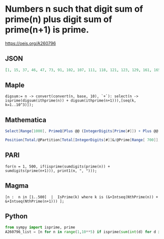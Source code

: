 # Numbers n such that digit sum of prime\(n\) plus digit sum of prime\(n\+1\) is prime\.
https://oeis.org/A260796
## JSON
```JSON
[1, 15, 37, 46, 47, 73, 91, 102, 107, 111, 118, 121, 123, 129, 161, 165, 187, 195, 197, 199, 203, 219, 239, 240, 242, 263, 275, 290, 292, 300, 326, 329, 357, 363, 388, 412, 416, 423, 426, 465, 470, 472, 504, 506, 539, 553, 565, 606, 611, 630, 641, 647, 660, 667]
```
## Maple
```Maple
digsum:= n -> convert(convert(n, base, 10), `+`): select(n -> isprime(digsum(ithprime(n)) + digsum(ithprime(n+1))),[seq(k, k=1..10^3)]);
```
## Mathematica
```Mathematica
Select[Range[1000], PrimeQ[Plus @@ (IntegerDigits[Prime[#]]) + Plus @@ (IntegerDigits[Prime[# + 1]])] &
```
```Mathematica
Position[Total/@Partition[Total[IntegerDigits[#]]&/@Prime[Range[ 700]],2,1],_?PrimeQ] // Flatten (* _Harvey P. Dale_, Jun 09 2019 *)
```
## PARI
```PARI
for(n = 1, 500, if(isprime(sumdigits(prime(n)) + sumdigits(prime(n+1))), print1(n, ", ")));
```
## Magma
```Magma
[n :  n in [1..500]  |  IsPrime(k) where k is (&+Intseq(NthPrime(n)) + &+Intseq(NthPrime(n+1))) ];
```
## Python
```Python
from sympy import isprime, prime
A260796_list = [n for n in range(1,10**5) if isprime(sum(int(d) for d in str(prime(n))+str(prime(n+1))))] # _Chai Wah Wu_, Aug 09 2015
```
